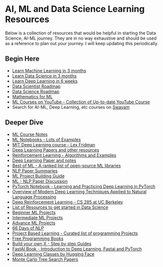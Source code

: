 
# AI, ML and Data Science Learning Resources

Below is a collection of resources that would be helpful in starting
the Data Science, AI-ML journey. They are in no way exhaustive and 
should be used as a reference to plan out your journey. 
I will keep updating this periodically.


## Begin Here

- [Learn Machine Learning in 3 months](https://github.com/llSourcell/Learn_Machine_Learning_in_3_Months)
- [Learn Data Science in 3 months](https://github.com/llSourcell/Learn_Data_Science_in_3_Months)
- [Learn Deep Learning in 6 weeks](https://github.com/llSourcell/Learn_Deep_Learning_in_6_Weeks)
- [Data Scientist Roadmap](https://github.com/MrMimic/data-scientist-roadmap)
- [Data Science Roadmap](https://github.com/66daysofdata/datascienceroadmap)
- [Mathematics for ML](https://github.com/dair-ai/Mathematics-for-ML)
- [ML Courses on YouTube - Collection of Up-to-date YouTube Course](https://github.com/dair-ai/ML-YouTube-Courses)
- Search for AI-ML, Deep Learning, etc courses on [Swayam](https://swayam.gov.in/explorer)

## Deeper Dive


- [ML Course Notes](https://github.com/dair-ai/ML-Course-Notes)
- [ML Notebooks - Lots of Examples](https://github.com/dair-ai/ML-Notebooks)
- [MIT Deep Learning course - Lex Fridman](https://github.com/lexfridman/mit-deep-learning)
- [Deep Learning Papers and other resources](https://github.com/endymecy/awesome-deeplearning-resources)
- [Reinforcement Learning - Algorithms and Examples](https://github.com/dennybritz/reinforcement-learning)
- [Deep Learning Paper and notes](https://github.com/dennybritz/deeplearning-papernotes)
- [Best of ML - A ranked list of open-source ML libraries](https://github.com/ml-tooling/best-of-ml-python)
- [NLP Paper Summaries](https://github.com/dair-ai/nlp_paper_summaries)
- [ML Project Building Guide](https://github.com/dair-ai/awesome-ML-projects-guide)
- [ML - NLP Paper Discussion](https://github.com/dair-ai/ml-nlp-paper-discussions)
- [PyTorch Notebook - Learning and Practicing Deep Learning in PyTorch](https://github.com/dair-ai/pytorch_notebooks)
- [Overview of Modern Deep Learning Techniques Applied to Natural Language Processing](https://github.com/omarsar/nlp_overview)
- [Deep Reinforcement Learning - CS 285 at UC Berkeley](http://rail.eecs.berkeley.edu/deeprlcourse/)
- [List of Resources to get started in Data Science](https://github.com/66daysofdata/Resources)
- [Beginner ML Projects](https://github.com/66daysofdata/Beginner-ML-Projects)
- [Intermediate ML Projects](https://github.com/66daysofdata/Intermediate-ML-Projects)
- [Advance ML Projects](https://github.com/66daysofdata/Advanced-ML-Projects)
- [66 Days of NLP](https://github.com/ThinamXx/66Days__NaturalLanguageProcessing)
- [Project Based Learning - Curated list of programming Projects](https://github.com/practical-tutorials/project-based-learning)
- [Free Programming Books](https://github.com/EbookFoundation/free-programming-books)
- [Build your own X - Step by step Guides](https://github.com/codecrafters-io/build-your-own-x)
- [FastAI Book - Introduction to Deep Learning, Fastai and PyTorch](https://github.com/fastai/fastbook)
- [Deep Learning Classes by Hugging Face](https://github.com/huggingface/deep-rl-class)
- [Monte Carlo Tree Search Papers](https://github.com/benedekrozemberczki/awesome-monte-carlo-tree-search-papers)
